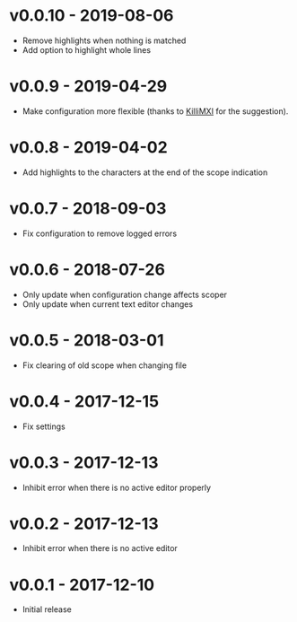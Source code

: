 # v0.0.10 - 2019-08-06
- Remove highlights when nothing is matched
- Add option to highlight whole lines

# v0.0.9 - 2019-04-29
- Make configuration more flexible (thanks to [KilliMXI](https://github.com/KillyMXI) for the suggestion).

# v0.0.8 - 2019-04-02
- Add highlights to the characters at the end of the scope indication

# v0.0.7 - 2018-09-03
- Fix configuration to remove logged errors

# v0.0.6 - 2018-07-26
- Only update when configuration change affects scoper
- Only update when current text editor changes

# v0.0.5 - 2018-03-01
- Fix clearing of old scope when changing file

# v0.0.4 - 2017-12-15
- Fix settings

# v0.0.3 - 2017-12-13
- Inhibit error when there is no active editor properly

# v0.0.2 - 2017-12-13
- Inhibit error when there is no active editor

# v0.0.1 - 2017-12-10
- Initial release
